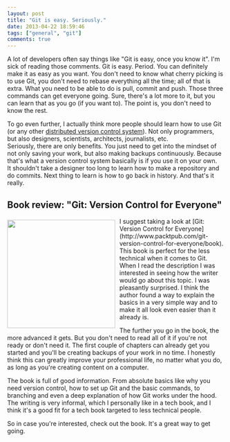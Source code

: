 ```yaml
---
layout: post
title: "Git is easy. Seriously."
date: 2013-04-22 18:59:46
tags: ["general", "git"]
comments: true
---
```

A lot of developers often say things like "Git is easy, once you know it". I'm sick of reading those comments. Git is easy. Period. You can definitely make it as easy as you want. You don't need to know what cherry picking is to use Git, you don't need to rebase everything all the time; all of that is extra. What you need to be able to do is pull, commit and push. Those three commands can get everyone going. Sure, there's a lot more to it, but you can learn that as you go (if you want to). The point is, you don't need to know the rest.

To go even further, I actually think more people should learn how to use Git (or any other [distributed version control system](http://blogs.atlassian.com/2012/02/version-control-centralized-dvcs/)). Not only programmers, but also designers, scientists, architects, journalists, etc.  
Seriously, there are only benefits. You just need to get into the mindset of not only saving your work, but also making backups continuously. Because that's what a version control system basically is if you use it on your own.  
It shouldn't take a designer too long to learn how to make a repository and do commits. Next thing to learn is how to go back in history. And that's it really.

## Book review: "Git: Version Control for Everyone"

<img src="https://www.packtpub.com/media/catalog/product/cache/e4d64343b1bc593f1c5348fe05efa4a6/7/5/7522os_0.jpg" style="float: left; width: 250px; margin-top: 5px; margin-right: 10px;" />
I suggest taking a look at [Git: Version Control for Everyone](http://www.packtpub.com/git-version-control-for-everyone/book). This book is perfect for the less technical when it comes to Git. When I read the description I was interested in seeing how the writer would go about this topic. I was pleasantly surprised. I think the author found a way to explain the basics in a very simple way and to make it all look even easier than it already is.

The further you go in the book, the more advanced it gets. But you don't need to read all of it if you're not ready or don't need it. The first couple of chapters can already get you started and you'll be creating backups of your work in no time. I honestly think this can greatly improve your professional life, no matter what you do, as long as you're creating content on a computer.

The book is full of good information. From absolute basics like why you need version control, how to set up Git and the basic commands, to branching and even a deep explanation of how Git works under the hood.  
The writing is very informal, which I personally like in a tech book, and I think it's a good fit for a tech book targeted to less technical people.

So in case you're interested, check out the book. It's a great way to get going.
